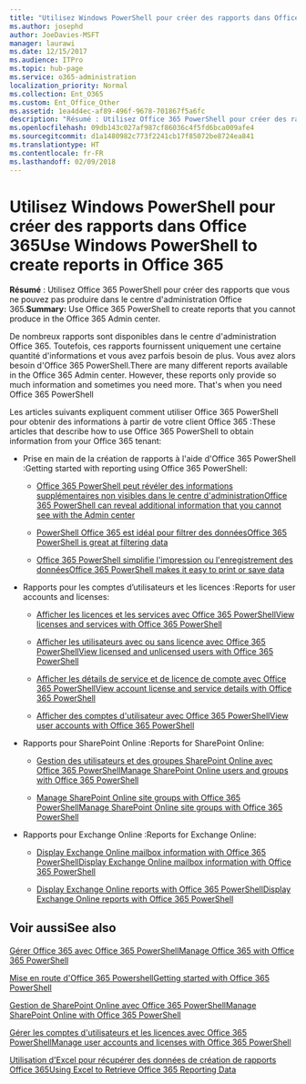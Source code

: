 ```yaml
---
title: "Utilisez Windows PowerShell pour créer des rapports dans Office 365"
ms.author: josephd
author: JoeDavies-MSFT
manager: laurawi
ms.date: 12/15/2017
ms.audience: ITPro
ms.topic: hub-page
ms.service: o365-administration
localization_priority: Normal
ms.collection: Ent_O365
ms.custom: Ent_Office_Other
ms.assetid: 1ea4d4ec-af89-496f-9678-701867f5a6fc
description: "Résumé : Utilisez Office 365 PowerShell pour créer des rapports que vous ne pouvez pas produire dans le centre d'administration Office 365."
ms.openlocfilehash: 09db143c027af987cf86036c4f5fd6bca009afe4
ms.sourcegitcommit: d1a1480982c773f2241cb17f85072be8724ea841
ms.translationtype: HT
ms.contentlocale: fr-FR
ms.lasthandoff: 02/09/2018
---
```

# <a name="use-windows-powershell-to-create-reports-in-office-365"></a><span data-ttu-id="ca5c2-103">Utilisez Windows PowerShell pour créer des rapports dans Office 365</span><span class="sxs-lookup"><span data-stu-id="ca5c2-103">Use Windows PowerShell to create reports in Office 365</span></span>

 <span data-ttu-id="ca5c2-104">**Résumé** : Utilisez Office 365 PowerShell pour créer des rapports que vous ne pouvez pas produire dans le centre d'administration Office 365.</span><span class="sxs-lookup"><span data-stu-id="ca5c2-104">**Summary:** Use Office 365 PowerShell to create reports that you cannot produce in the Office 365 Admin center.</span></span>
  
<span data-ttu-id="ca5c2-p101">De nombreux rapports sont disponibles dans le centre d'administration Office 365. Toutefois, ces rapports fournissent uniquement une certaine quantité d'informations et vous avez parfois besoin de plus. Vous avez alors besoin d'Office 365 PowerShell.</span><span class="sxs-lookup"><span data-stu-id="ca5c2-p101">There are many different reports available in the Office 365 Admin center. However, these reports only provide so much information and sometimes you need more. That's when you need Office 365 PowerShell</span></span>
  
<span data-ttu-id="ca5c2-108">Les articles suivants expliquent comment utiliser Office 365 PowerShell pour obtenir des informations à partir de votre client Office 365 :</span><span class="sxs-lookup"><span data-stu-id="ca5c2-108">These articles that describe how to use Office 365 PowerShell to obtain information from your Office 365 tenant:</span></span>
  
- <span data-ttu-id="ca5c2-109">Prise en main de la création de rapports à l'aide d'Office 365 PowerShell :</span><span class="sxs-lookup"><span data-stu-id="ca5c2-109">Getting started with reporting using Office 365 PowerShell:</span></span>
    
  - [<span data-ttu-id="ca5c2-110">Office 365 PowerShell peut révéler des informations supplémentaires non visibles dans le centre d'administration</span><span class="sxs-lookup"><span data-stu-id="ca5c2-110">Office 365 PowerShell can reveal additional information that you cannot see with the Admin center</span></span>](https://technet.microsoft.com/library/dn568034.aspx#reveal)
    
  - [<span data-ttu-id="ca5c2-111">PowerShell Office 365 est idéal pour filtrer des données</span><span class="sxs-lookup"><span data-stu-id="ca5c2-111">Office 365 PowerShell is great at filtering data</span></span>](https://technet.microsoft.com/library/dn568034.aspx#filter)
    
  - [<span data-ttu-id="ca5c2-112">Office 365 PowerShell simplifie l'impression ou l'enregistrement des données</span><span class="sxs-lookup"><span data-stu-id="ca5c2-112">Office 365 PowerShell makes it easy to print or save data</span></span>](https://technet.microsoft.com/library/dn568034.aspx#printsave)
    
- <span data-ttu-id="ca5c2-113">Rapports pour les comptes d’utilisateurs et les licences :</span><span class="sxs-lookup"><span data-stu-id="ca5c2-113">Reports for user accounts and licenses:</span></span>
    
  - [<span data-ttu-id="ca5c2-114">Afficher les licences et les services avec Office 365 PowerShell</span><span class="sxs-lookup"><span data-stu-id="ca5c2-114">View licenses and services with Office 365 PowerShell</span></span>](view-licenses-and-services-with-office-365-powershell.md)
    
  - [<span data-ttu-id="ca5c2-115">Afficher les utilisateurs avec ou sans licence avec Office 365 PowerShell</span><span class="sxs-lookup"><span data-stu-id="ca5c2-115">View licensed and unlicensed users with Office 365 PowerShell</span></span>](view-licensed-and-unlicensed-users-with-office-365-powershell.md)
    
  - [<span data-ttu-id="ca5c2-116">Afficher les détails de service et de licence de compte avec Office 365 PowerShell</span><span class="sxs-lookup"><span data-stu-id="ca5c2-116">View account license and service details with Office 365 PowerShell</span></span>](view-account-license-and-service-details-with-office-365-powershell.md)
    
  - [<span data-ttu-id="ca5c2-117">Afficher des comptes d'utilisateur avec Office 365 PowerShell</span><span class="sxs-lookup"><span data-stu-id="ca5c2-117">View user accounts with Office 365 PowerShell</span></span>](view-user-accounts-with-office-365-powershell.md)
    
- <span data-ttu-id="ca5c2-118">Rapports pour SharePoint Online :</span><span class="sxs-lookup"><span data-stu-id="ca5c2-118">Reports for SharePoint Online:</span></span>
    
  - [<span data-ttu-id="ca5c2-119">Gestion des utilisateurs et des groupes SharePoint Online avec Office 365 PowerShell</span><span class="sxs-lookup"><span data-stu-id="ca5c2-119">Manage SharePoint Online users and groups with Office 365 PowerShell</span></span>](http://technet.microsoft.com/library/9680af2e-a965-4e62-92ee-da72105c7800.aspx)
    
  - [<span data-ttu-id="ca5c2-120">Manage SharePoint Online site groups with Office 365 PowerShell</span><span class="sxs-lookup"><span data-stu-id="ca5c2-120">Manage SharePoint Online site groups with Office 365 PowerShell</span></span>](http://technet.microsoft.com/library/122f4099-c78d-4cce-bab0-4343b04596ae.aspx)
    
- <span data-ttu-id="ca5c2-121">Rapports pour Exchange Online :</span><span class="sxs-lookup"><span data-stu-id="ca5c2-121">Reports for Exchange Online:</span></span>
    
  - [<span data-ttu-id="ca5c2-122">Display Exchange Online mailbox information with Office 365 PowerShell</span><span class="sxs-lookup"><span data-stu-id="ca5c2-122">Display Exchange Online mailbox information with Office 365 PowerShell</span></span>](http://technet.microsoft.com/library/13843002-56ca-4b75-81c5-84386522b01b.aspx)
    
  - [<span data-ttu-id="ca5c2-123">Display Exchange Online reports with Office 365 PowerShell</span><span class="sxs-lookup"><span data-stu-id="ca5c2-123">Display Exchange Online reports with Office 365 PowerShell</span></span>](http://technet.microsoft.com/library/4873a063-9fc4-4ed9-826a-6e935fef61d4.aspx)
    
## <a name="see-also"></a><span data-ttu-id="ca5c2-124">Voir aussi</span><span class="sxs-lookup"><span data-stu-id="ca5c2-124">See also</span></span>

#### 

[<span data-ttu-id="ca5c2-125">Gérer Office 365 avec Office 365 PowerShell</span><span class="sxs-lookup"><span data-stu-id="ca5c2-125">Manage Office 365 with Office 365 PowerShell</span></span>](manage-office-365-with-office-365-powershell.md)
  
[<span data-ttu-id="ca5c2-126">Mise en route d'Office 365 Powershell</span><span class="sxs-lookup"><span data-stu-id="ca5c2-126">Getting started with Office 365 PowerShell</span></span>](getting-started-with-office-365-powershell.md)
  
[<span data-ttu-id="ca5c2-127">Gestion de SharePoint Online avec Office 365 PowerShell</span><span class="sxs-lookup"><span data-stu-id="ca5c2-127">Manage SharePoint Online with Office 365 PowerShell</span></span>](manage-sharepoint-online-with-office-365-powershell.md)
  
[<span data-ttu-id="ca5c2-128">Gérer les comptes d'utilisateurs et les licences avec Office 365 PowerShell</span><span class="sxs-lookup"><span data-stu-id="ca5c2-128">Manage user accounts and licenses with Office 365 PowerShell</span></span>](manage-user-accounts-and-licenses-with-office-365-powershell.md)
  
[<span data-ttu-id="ca5c2-129">Utilisation d'Excel pour récupérer des données de création de rapports Office 365</span><span class="sxs-lookup"><span data-stu-id="ca5c2-129">Using Excel to Retrieve Office 365 Reporting Data</span></span>](using-excel-to-retrieve-office-365-reporting-data.md)

